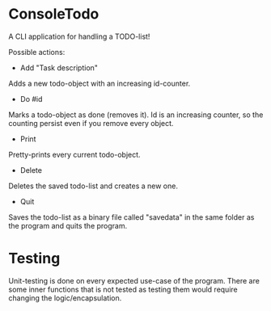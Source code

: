 # ConsoleTodo

A CLI application for handling a TODO-list!

Possible actions:

+ Add "Task description"

Adds a new todo-object with an increasing id-counter.

+ Do #id

Marks a todo-object as done (removes it). Id is an increasing counter, so the counting persist even if you remove every object.

+ Print

Pretty-prints every current todo-object.

+ Delete

Deletes the saved todo-list and creates a new one.

+ Quit

Saves the todo-list as a binary file called "savedata" in the same folder as the program and quits the program.

# Testing

Unit-testing is done on every expected use-case of the program. There are some inner functions that is not tested as testing them would require changing the logic/encapsulation.
